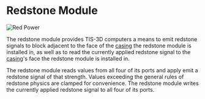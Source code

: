 # Redstone Module
![Red Power](item:tis3d:redstone_module)

The redstone module provides TIS-3D computers a means to emit redstone signals to block adjacent to the face of the [casing](../block/casing.md) the redstone module is installed in, as well as to read the currently applied redstone signal to the [casing](../block/casing.md)'s face the redstone module is installed in.

The redstone module reads values from all four of its ports and apply emit a redstone signal of that strength. Values exceeding the general rules of redstone physics are clamped for convenience. The redstone module writes the currently applied redstone signal to all four of its ports.
